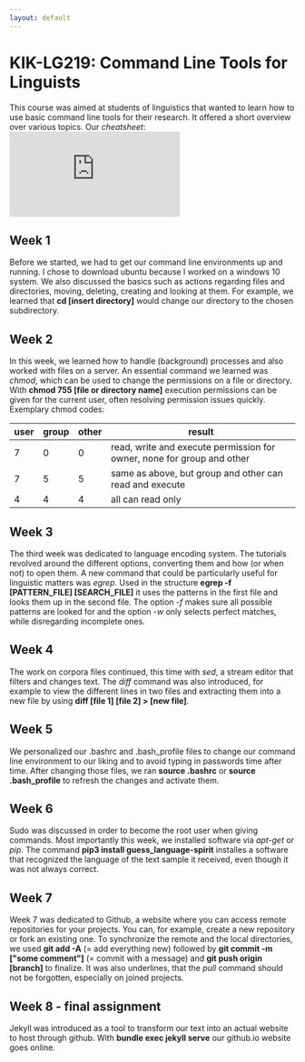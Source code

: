```yaml
---
layout: default
---
```


# KIK-LG219: Command Line Tools for Linguists

This course was aimed at students of linguistics that wanted to learn how to use basic command line tools for their research. It offered a short overview over various topics.
Our _cheatsheet_:
![Important command line commands](https://www.tjhsst.edu/~dhyatt/superap/unixcmd.html)

## Week 1

Before we started, we had to get our command line environments up and running. I chose to download ubuntu because I worked on a windows 10 system. We also discussed the basics such as actions regarding files and directories, moving, deleting, creating and looking at them. For example, we learned that **cd [insert directory]** would change our directory to the chosen subdirectory.

## Week 2

In this week, we learned how to handle (background) processes and also worked with files on a server. An essential command we learned was _chmod_, which can be used to change the permissions on a file or directory. With **chmod 755 [file or directory name]** execution permissions can be given for the current user, often resolving permission issues quickly.
Exemplary chmod codes:

| user | group | other | result |
| ---- | ----- | ----- | ----- |
| 7    | 0     | 0     | read, write and execute permission for owner, none for group and other |
| 7    | 5     | 5     | same as above, but group and other can read and execute |
| 4    | 4     | 4     | all can read only |


## Week 3

The third week was dedicated to language encoding system. The tutorials revolved around the different options, converting them and how (or when not) to open them. A new command that could be particularly useful for linguistic matters was _egrep_. Used in the structure **egrep -f [PATTERN_FILE] [SEARCH_FILE]** it uses the patterns in the first file and looks them up in the second file. The option _-f_ makes sure all possible patterns are looked for and the option _-w_ only selects perfect matches, while disregarding incomplete ones.

## Week 4

The work on corpora files continued, this time with _sed_, a stream editor that filters and changes text. The _diff_ command was also introduced, for example to view the different lines in two files and extracting them into a new file by using **diff [file 1] [file 2] > [new file]**.

## Week 5

We personalized our .bashrc and .bash_profile files to change our command line environment to our liking and to avoid typing in passwords time after time. After changing those files, we ran **source .bashrc** or **source .bash_profile** to refresh the changes and activate them.

## Week 6

Sudo was discussed in order to become the root user when giving commands. Most importantly this week, we installed software via _apt-get_ or _pip_. The command **pip3 install guess_language-spirit** installes a software that recognized the language of the text sample it received, even though it was not always correct.

## Week 7

Week 7 was dedicated to Github, a website where you can access remote repositories for your projects. You can, for example, create a new repository or fork an existing one. To synchronize the remote and the local directories, we used **git add -A** (= add everything new) followed by **git commit -m ["some comment"]** (= commit with a message) and **git push origin [branch]** to finalize. It was also underlines, that the _pull_ command should not be forgotten, especially on joined projects.

## Week 8 - final assignment

Jekyll was introduced as a tool to transform our text into an actual website to host through github. With **bundle exec jekyll serve** our github.io website goes online.

